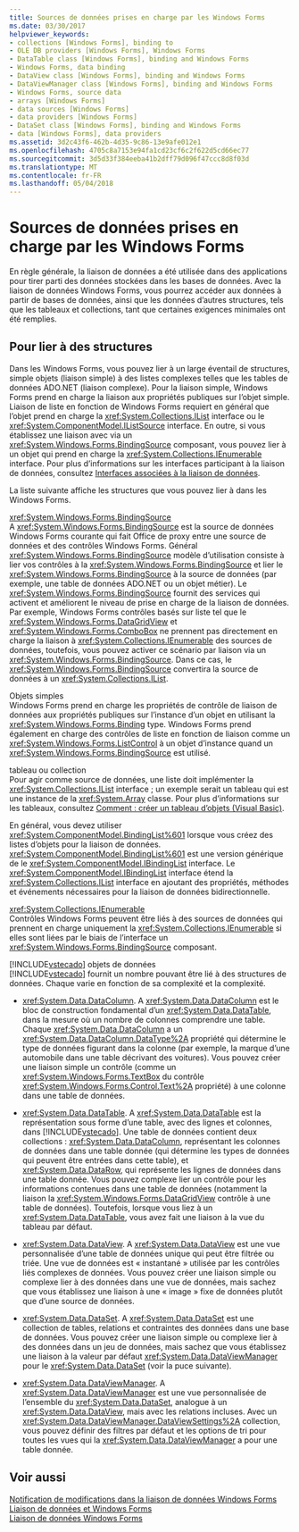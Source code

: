 ```yaml
---
title: Sources de données prises en charge par les Windows Forms
ms.date: 03/30/2017
helpviewer_keywords:
- collections [Windows Forms], binding to
- OLE DB providers [Windows Forms], Windows Forms
- DataTable class [Windows Forms], binding and Windows Forms
- Windows Forms, data binding
- DataView class [Windows Forms], binding and Windows Forms
- DataViewManager class [Windows Forms], binding and Windows Forms
- Windows Forms, source data
- arrays [Windows Forms]
- data sources [Windows Forms]
- data providers [Windows Forms]
- DataSet class [Windows Forms], binding and Windows Forms
- data [Windows Forms], data providers
ms.assetid: 3d2c43f6-462b-4d35-9c86-13e9afe012e1
ms.openlocfilehash: 4705c8a7153e94fa1cd23cf6c2f622d5cd66ec77
ms.sourcegitcommit: 3d5d33f384eeba41b2dff79d096f47ccc8d8f03d
ms.translationtype: MT
ms.contentlocale: fr-FR
ms.lasthandoff: 05/04/2018
---
```

# <a name="data-sources-supported-by-windows-forms"></a>Sources de données prises en charge par les Windows Forms
En règle générale, la liaison de données a été utilisée dans des applications pour tirer parti des données stockées dans les bases de données. Avec la liaison de données Windows Forms, vous pourrez accéder aux données à partir de bases de données, ainsi que les données d’autres structures, tels que les tableaux et collections, tant que certaines exigences minimales ont été remplies.  
  
## <a name="structures-to-bind-to"></a>Pour lier à des structures  
 Dans les Windows Forms, vous pouvez lier à un large éventail de structures, simple objets (liaison simple) à des listes complexes telles que les tables de données ADO.NET (liaison complexe). Pour la liaison simple, Windows Forms prend en charge la liaison aux propriétés publiques sur l’objet simple. Liaison de liste en fonction de Windows Forms requiert en général que l’objet prend en charge la <xref:System.Collections.IList> interface ou le <xref:System.ComponentModel.IListSource> interface. En outre, si vous établissez une liaison avec via un <xref:System.Windows.Forms.BindingSource> composant, vous pouvez lier à un objet qui prend en charge la <xref:System.Collections.IEnumerable> interface. Pour plus d’informations sur les interfaces participant à la liaison de données, consultez [Interfaces associées à la liaison de données](../../../docs/framework/winforms/interfaces-related-to-data-binding.md).  
  
 La liste suivante affiche les structures que vous pouvez lier à dans les Windows Forms.  
  
 <xref:System.Windows.Forms.BindingSource>  
 A <xref:System.Windows.Forms.BindingSource> est la source de données Windows Forms courante qui fait Office de proxy entre une source de données et des contrôles Windows Forms. Général <xref:System.Windows.Forms.BindingSource> modèle d’utilisation consiste à lier vos contrôles à la <xref:System.Windows.Forms.BindingSource> et lier le <xref:System.Windows.Forms.BindingSource> à la source de données (par exemple, une table de données ADO.NET ou un objet métier). Le <xref:System.Windows.Forms.BindingSource> fournit des services qui activent et améliorent le niveau de prise en charge de la liaison de données. Par exemple, Windows Forms contrôles basés sur liste tel que le <xref:System.Windows.Forms.DataGridView> et <xref:System.Windows.Forms.ComboBox> ne prennent pas directement en charge la liaison à <xref:System.Collections.IEnumerable> des sources de données, toutefois, vous pouvez activer ce scénario par liaison via un <xref:System.Windows.Forms.BindingSource>. Dans ce cas, le <xref:System.Windows.Forms.BindingSource> convertira la source de données à un <xref:System.Collections.IList>.  
  
 Objets simples  
 Windows Forms prend en charge les propriétés de contrôle de liaison de données aux propriétés publiques sur l’instance d’un objet en utilisant la <xref:System.Windows.Forms.Binding> type. Windows Forms prend également en charge des contrôles de liste en fonction de liaison comme un <xref:System.Windows.Forms.ListControl> à un objet d’instance quand un <xref:System.Windows.Forms.BindingSource> est utilisé.  
  
 tableau ou collection  
 Pour agir comme source de données, une liste doit implémenter la <xref:System.Collections.IList> interface ; un exemple serait un tableau qui est une instance de la <xref:System.Array> classe. Pour plus d’informations sur les tableaux, consultez [Comment : créer un tableau d’objets (Visual Basic)](http://msdn.microsoft.com/library/6b64e069-0387-400c-9081-3bdc581020c3).  
  
 En général, vous devez utiliser <xref:System.ComponentModel.BindingList%601> lorsque vous créez des listes d’objets pour la liaison de données. <xref:System.ComponentModel.BindingList%601> est une version générique de le <xref:System.ComponentModel.IBindingList> interface. Le <xref:System.ComponentModel.IBindingList> interface étend la <xref:System.Collections.IList> interface en ajoutant des propriétés, méthodes et événements nécessaires pour la liaison de données bidirectionnelle.  
  
 <xref:System.Collections.IEnumerable>  
 Contrôles Windows Forms peuvent être liés à des sources de données qui prennent en charge uniquement la <xref:System.Collections.IEnumerable> si elles sont liées par le biais de l’interface un <xref:System.Windows.Forms.BindingSource> composant.  
  
 [!INCLUDE[vstecado](../../../includes/vstecado-md.md)] objets de données  
 [!INCLUDE[vstecado](../../../includes/vstecado-md.md)] fournit un nombre pouvant être lié à des structures de données. Chaque varie en fonction de sa complexité et la complexité.  
  
-   <xref:System.Data.DataColumn>. A <xref:System.Data.DataColumn> est le bloc de construction fondamental d’un <xref:System.Data.DataTable>, dans la mesure où un nombre de colonnes comprendre une table. Chaque <xref:System.Data.DataColumn> a un <xref:System.Data.DataColumn.DataType%2A> propriété qui détermine le type de données figurant dans la colonne (par exemple, la marque d’une automobile dans une table décrivant des voitures). Vous pouvez créer une liaison simple un contrôle (comme un <xref:System.Windows.Forms.TextBox> du contrôle <xref:System.Windows.Forms.Control.Text%2A> propriété) à une colonne dans une table de données.  
  
-   <xref:System.Data.DataTable>. A <xref:System.Data.DataTable> est la représentation sous forme d’une table, avec des lignes et colonnes, dans [!INCLUDE[vstecado](../../../includes/vstecado-md.md)]. Une table de données contient deux collections : <xref:System.Data.DataColumn>, représentant les colonnes de données dans une table donnée (qui détermine les types de données qui peuvent être entrées dans cette table), et <xref:System.Data.DataRow>, qui représente les lignes de données dans une table donnée. Vous pouvez complexe lier un contrôle pour les informations contenues dans une table de données (notamment la liaison la <xref:System.Windows.Forms.DataGridView> contrôle à une table de données). Toutefois, lorsque vous liez à un <xref:System.Data.DataTable>, vous avez fait une liaison à la vue du tableau par défaut.  
  
-   <xref:System.Data.DataView>. A <xref:System.Data.DataView> est une vue personnalisée d’une table de données unique qui peut être filtrée ou triée. Une vue de données est « instantané » utilisée par les contrôles liés complexes de données. Vous pouvez créer une liaison simple ou complexe lier à des données dans une vue de données, mais sachez que vous établissez une liaison à une « image » fixe de données plutôt que d’une source de données.  
  
-   <xref:System.Data.DataSet>. A <xref:System.Data.DataSet> est une collection de tables, relations et contraintes des données dans une base de données. Vous pouvez créer une liaison simple ou complexe lier à des données dans un jeu de données, mais sachez que vous établissez une liaison à la valeur par défaut <xref:System.Data.DataViewManager> pour le <xref:System.Data.DataSet> (voir la puce suivante).  
  
-   <xref:System.Data.DataViewManager>. A <xref:System.Data.DataViewManager> est une vue personnalisée de l’ensemble du <xref:System.Data.DataSet>, analogue à un <xref:System.Data.DataView>, mais avec les relations incluses. Avec un <xref:System.Data.DataViewManager.DataViewSettings%2A> collection, vous pouvez définir des filtres par défaut et les options de tri pour toutes les vues qui la <xref:System.Data.DataViewManager> a pour une table donnée.  
  
## <a name="see-also"></a>Voir aussi  
 [Notification de modifications dans la liaison de données Windows Forms](../../../docs/framework/winforms/change-notification-in-windows-forms-data-binding.md)  
 [Liaison de données et Windows Forms](../../../docs/framework/winforms/data-binding-and-windows-forms.md)  
 [Liaison de données Windows Forms](../../../docs/framework/winforms/windows-forms-data-binding.md)
